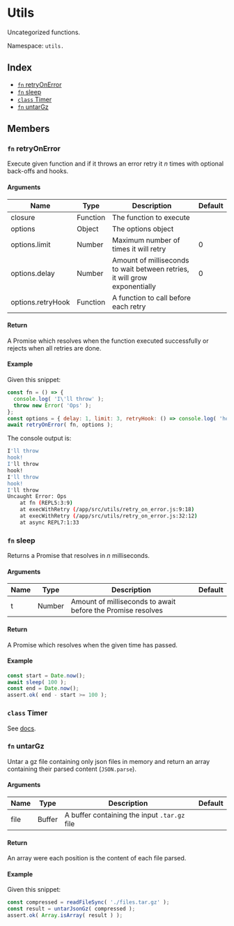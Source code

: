 # Utils

Uncategorized functions.

Namespace: `utils.`

## Index
- [`fn` retryOnError](#fn-retryonerror)
- [`fn` sleep](#fn-sleep)
- [`class` Timer](#class-timer)
- [`fn` untarGz](#fn-untarGz)

## Members

### `fn` retryOnError

Execute given function and if it throws an error retry it _n_ times with optional back-offs and hooks.

#### Arguments

|Name|Type|Description|Default|
|---|---|---|---|
|closure|Function|The function to execute||
|options|Object|The options object||
|options.limit|Number|Maximum number of times it will retry|0|
|options.delay|Number|Amount of milliseconds to wait between retries, it will grow exponentially|0|
|options.retryHook|Function|A function to call before each retry||

#### Return

A Promise which resolves when the function executed successfully or rejects when all retries are done.

#### Example

Given this snippet:
```js
const fn = () => {
  console.log( 'I\'ll throw' );
  throw new Error( 'Ops' );
};
const options = { delay: 1, limit: 3, retryHook: () => console.log( 'hook!' ) } ;
await retryOnError( fn, options );
```

The console output is:
```bash
I'll throw
hook!
I'll throw
hook!
I'll throw
hook!
I'll throw
Uncaught Error: Ops
    at fn (REPL5:3:9)
    at execWithRetry (/app/src/utils/retry_on_error.js:9:18)
    at execWithRetry (/app/src/utils/retry_on_error.js:32:12)
    at async REPL7:1:33
```

### `fn` sleep

Returns a Promise that resolves in _n_ milliseconds.

#### Arguments

|Name|Type|Description|Default|
|---|---|---|---|
|t|Number|Amount of milliseconds to await before the Promise resolves||

#### Return

A Promise which resolves when the given time has passed.

#### Example

```js
const start = Date.now();
await sleep( 100 );
const end = Date.now();
assert.ok( end - start >= 100 );
```

### `class` Timer

See [docs](./timer.md).

### `fn` untarGz

Untar a gz file containing only json files in memory and return an array containing their parsed content (`JSON.parse`).

#### Arguments

|Name|Type|Description|Default|
|---|---|---|---|
|file|Buffer|A buffer containing the input `.tar.gz` file||

#### Return

An array were each position is the content of each file parsed.

#### Example

Given this snippet:
```js
const compressed = readFileSync( './files.tar.gz' );
const result = untarJsonGz( compressed );
assert.ok( Array.isArray( result ) );
```
